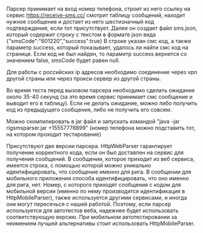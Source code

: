 Парсер принимает на вход номер телефона, строит из него ссылку на сервис
https://receive-sms.cc/ 
смотрит таблицу сообщений, находит нужное сообщение и достает из него шестизначный код подтверждения,
если тот присутствует. Далее он создает файл sms.json, который содержит строку с текстом в формате json вида
{"smsCode":"601220","success":true}
В строке указан смс код, а также параметр success, который показывает, удалось ли найти смс код на странице.
Если код не был найден, то параметр success вернется со значением false, smsCode будет равен null. 

Для работы с российских ip адресов 
необходимо соединение через vpn другой страны или через прокси сервер из другой страны. 

Во время теста перед вызовом парсера необходимо сделать ожидание около 35-40 секунд (за это время сервис
принимает смс сообщение и выводит его в таблицу). Если не делать ожидание, можно либо получить код из предыдущего
сообщения, либо не получить его совсем. 

Можно скомпилировать в jar файл и запускать командой "java -jar rigsmsparser.jar +15557778899" (номер телефона можно подставить тот, на котором проходит тестирование)

Присутствуют две версии парсера. HttpWebParser гарантирует получение корректного кода, если он был доставлен на сервис для получения сообщений.
В сообщении, которое приходит из веб сервиса, имеется строка, с помощью которой можно уникально идентифицировать, что сообщение именно для рига.
В сообщении для мобильного приложения способа идентифицировать, что оно именно для рига, нет. Номер, с которого приходят сообщения с кодом для 
мобильной версии (именно по нему производится идентификация в HttpMobileParser), также используется другими сервисами, и иногда они могут пересечься 
с нашей работой. Поэтому, если парсер используется для автотестов веба, надежнее будет использовать соответствующую версию. При мобильном автотестировании
за неимением лучшей альтернативы стоит использовать HttpMobileParser. 